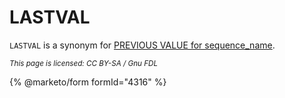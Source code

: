 
# LASTVAL

`LASTVAL` is a synonym for [PREVIOUS VALUE for sequence_name](previous-value-for-sequence_name.md).


<sub>_This page is licensed: CC BY-SA / Gnu FDL_</sub>


{% @marketo/form formId="4316" %}
